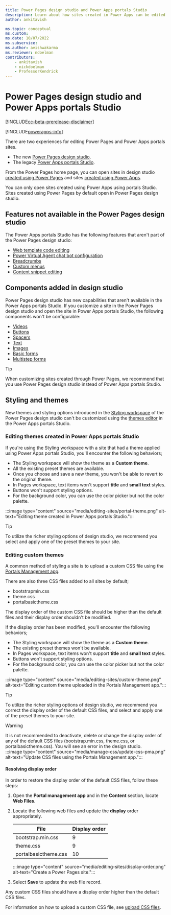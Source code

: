 ```yaml
---
title: Power Pages design studio and Power Apps portals Studio
description: Learn about how sites created in Power Apps can be edited in Power Pages design studio.
author: ankitavish

ms.topic: conceptual
ms.custom: 
ms.date: 10/07/2022
ms.subservice:
ms.author: avishwakarma
ms.reviewer: ndoelman
contributors:
    - ankitavish
    - nickdoelman
    - ProfessorKendrick
---
```


# Power Pages design studio and Power Apps portals Studio

[!INCLUDE[cc-beta-prerelease-disclaimer](../includes/cc-beta-prerelease-disclaimer.md)]

[!INCLUDE[powerapps-info](../includes/cc-powerapps-info.md)]

There are two experiences for editing Power Pages and Power Apps portals sites.

- The new [Power Pages design studio](../getting-started/create-manage.md).
- The legacy [Power Apps portals Studio](/power-apps/maker/portals/portal-designer-anatomy). 

From the Power Pages home page, you can open sites in design studio [created using Power Pages](../getting-started/create-manage.md) and sites [created using Power Apps](/power-apps/maker/portals/create-portal). 

You can only open sites created using Power Apps using portals Studio. Sites created using Power Pages by default open in Power Pages design studio.

## Features not available in the Power Pages design studio

The Power Apps portals Studio has the following features that aren't part of the Power Pages design studio:

- [Web template code editing](/power-apps/maker/portals/work-with-templates)
- [Power Virtual Agent chat bot configuration](/power-apps/maker/portals/add-chatbot) 
- [Breadcrumbs](/power-apps/maker/portals/add-breadcrumb)
- [Custom menus](/power-apps/maker/portals/add-custom-menu)
- [Content snippet editing](/power-apps/maker/portals/configure/customize-content-snippets)

## Components added in design studio

Power Pages design studio has new capabilities that aren't available in the Power Apps portals Studio. If you customize a site in the Power Pages design studio and open the site in Power Apps portals Studio, the following components won't be configurable:  

- [Videos](../getting-started/add-video.md) 
- [Buttons](../getting-started/add-button.md)
- [Spacers](../getting-started/add-spacer.md)
- [Text](../getting-started/add-text.md)
- [Images](../getting-started/add-image.md)
- [Basic forms](../getting-started/add-form.md)
- [Multistep forms](../getting-started/multistep-forms.md)

> [!TIP]
> When customizing sites created through Power Pages, we recommend that you use Power Pages design studio instead of Power Apps portals Studio.

## Styling and themes

New themes and styling options introduced in the [Styling workspace](../getting-started/style-site.md) of the Power Pages design studio can't be customized using the [themes editor](/power-apps/maker/portals/theme-overview) in the Power Apps portals Studio.

### Editing themes created in Power Apps portals Studio

If you're using the Styling workspace with a site that had a theme applied using Power Apps portals Studio, you'll encounter the following behaviors;

- The Styling workspace will show the theme as a **Custom theme**.
- All the existing preset themes are available.
- Once you choose and save a new theme, you won't be able to revert to the original theme.
- In Pages workspace, text items won't support **title** and **small text** styles.
- Buttons won't support styling options.
- For the background color, you can use the color picker but not the color palette.

:::image type="content" source="media/editing-sites/portal-theme.png" alt-text="Editing theme created in Power Apps portals Studio.":::

> [!TIP]
> To utilize the richer styling options of design studio, we recommend you select and apply one of the preset themes to your site.

### Editing custom themes

A common method of styling a site is to upload a custom CSS file using the [Portals Management app](portal-management-app.md).

There are also three CSS files added to all sites by default;
- bootstrapmin.css
- theme.css
- portalbasictheme.css

The display order of the custom CSS file should be higher than the default files and their display order shouldn't be modified.

If the display order has been modified, you'll encounter the following behaviors;

- The Styling workspace will show the theme as a **Custom theme**.
- The existing preset themes won't be available.
- In Pages workspace, text items won't support **title** and **small text** styles.
- Buttons won't support styling options.
- For the background color, you can use the color picker but not the color palette.

:::image type="content" source="media/editing-sites/custom-theme.png" alt-text="Editing custom theme uploaded in the Portals Management app.":::

> [!TIP]
> To utilize the richer styling options of design studio, we recommend you correct the display order of the default CSS files, and select and apply one of the preset themes to your site.

> [!WARNING]
> It is not recommended to deactivate, delete or change the display order of any of the default CSS files (bootstrap.min.css, theme.css, or portalbasictheme.css). You will see an error in the design studio.</br>
> :::image type="content" source="media/manage-css/update-css-pma.png" alt-text="Update CSS files using the Portals Management app."::: </br>

#### Resolving display order

In order to restore the display order of the default CSS files, follow these steps:

1. Open the **Portal management app** and in the **Content** section, locate **Web Files**.

1. Locate the following web files and update the **display** order appropriately. 

    | File | Display order |
    | - | - |
    | bootstrap.min.css | 9 |
    | theme.css | 9 |
    | portalbasictheme.css | 10 |

    :::image type="content" source="media/editing-sites/display-order.png" alt-text="Create a Power Pages site.":::

1. Select **Save** to update the web file record.

Any custom CSS files should have a display order higher than the default CSS files.

For information on how to upload a custom CSS file, see [upload CSS files](manage-css.md#upload-css-files).

